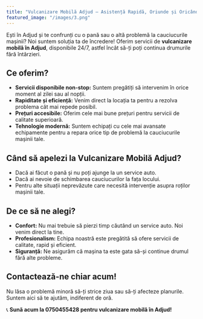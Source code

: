 ```yaml
---
title: "Vulcanizare Mobilă Adjud – Asistență Rapidă, Oriunde și Oricând"
featured_image: "/images/3.png"
---
```


Ești în Adjud și te confrunți cu o pană sau o altă problemă la cauciucurile mașinii? Noi suntem soluția ta de încredere! Oferim servicii de **vulcanizare mobilă în Adjud**, disponibile 24/7, astfel încât să-ți poți continua drumurile fără întârzieri. <!--more-->

## Ce oferim?
- **Servicii disponibile non-stop:** Suntem pregătiți să intervenim în orice moment al zilei sau al nopții.  
- **Rapiditate și eficiență:** Venim direct la locația ta pentru a rezolva problema cât mai repede posibil.  
- **Prețuri accesibile:** Oferim cele mai bune prețuri pentru servicii de calitate superioară.  
- **Tehnologie modernă:** Suntem echipați cu cele mai avansate echipamente pentru a repara orice tip de problemă la cauciucurile mașinii tale.  

## Când să apelezi la Vulcanizare Mobilă Adjud?
- Dacă ai făcut o pană și nu poți ajunge la un service auto.  
- Dacă ai nevoie de schimbarea cauciucurilor la fața locului.  
- Pentru alte situații neprevăzute care necesită intervenție asupra roților mașinii tale.  

## De ce să ne alegi?
- **Confort:** Nu mai trebuie să pierzi timp căutând un service auto. Noi venim direct la tine.  
- **Profesionalism:** Echipa noastră este pregătită să ofere servicii de calitate, rapid și eficient.  
- **Siguranță:** Ne asigurăm că mașina ta este gata să-și continue drumul fără alte probleme.  

## Contactează-ne chiar acum!
Nu lăsa o problemă minoră să-ți strice ziua sau să-ți afecteze planurile. Suntem aici să te ajutăm, indiferent de oră.  

📞 **Sună acum la 0750455428 pentru vulcanizare mobilă în Adjud!**

